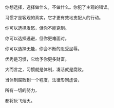 你想选择，选择做什么，不做什么。你犯了主观的错误。

习惯才是客观的真实，它才更有效地支配人的行动。

你可以选择发怒，但你不能克制。

你可以选择逃避，但你更难面对。

你可以选择无能，你会不断的忍受屈辱。

优秀是习惯，它给予你更多财富。

大而言之，习惯就是体制，凑活就是腐败。

当体制腐败到一个程度，法律形同虚设，

所有一切的努力，

都将灰飞烟灭。